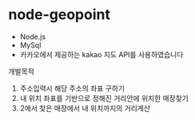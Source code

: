 # node-geopoint

- Node.js
- MySql
- 카카오에서 제공하는 kakao 지도 API를 사용하였습니다


개발목적
1. 주소입력시 해당 주소의 좌표 구하기
2. 내 위치 좌표를 기반으로 정해진 거리안에 위치한 매장찾기
3. 2에서 찾은 매장에서 내 위치까지의 거리계산


